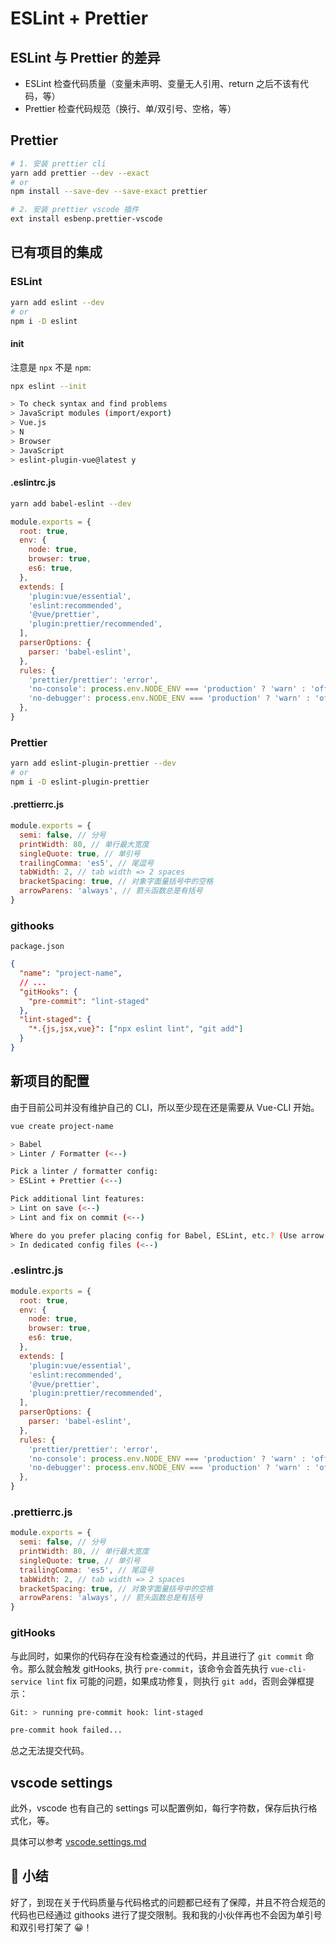 # ESLint + Prettier

## ESLint 与 Prettier 的差异

- ESLint 检查代码质量（变量未声明、变量无人引用、return 之后不该有代码，等）
- Prettier 检查代码规范（换行、单/双引号、空格，等）

## Prettier

```bash
# 1. 安装 prettier cli
yarn add prettier --dev --exact
# or
npm install --save-dev --save-exact prettier

# 2. 安装 prettier vscode 插件
ext install esbenp.prettier-vscode
```

## 已有项目的集成

### ESLint

```bash
yarn add eslint --dev
# or
npm i -D eslint
```

#### init

注意是 `npx` 不是 `npm`:

```bash
npx eslint --init

> To check syntax and find problems
> JavaScript modules (import/export)
> Vue.js
> N
> Browser
> JavaScript
> eslint-plugin-vue@latest y
```

#### .eslintrc.js

```bash
yarn add babel-eslint --dev
```

```js
module.exports = {
  root: true,
  env: {
    node: true,
    browser: true,
    es6: true,
  },
  extends: [
    'plugin:vue/essential',
    'eslint:recommended',
    '@vue/prettier',
    'plugin:prettier/recommended',
  ],
  parserOptions: {
    parser: 'babel-eslint',
  },
  rules: {
    'prettier/prettier': 'error',
    'no-console': process.env.NODE_ENV === 'production' ? 'warn' : 'off',
    'no-debugger': process.env.NODE_ENV === 'production' ? 'warn' : 'off',
  },
}
```

### Prettier

```bash
yarn add eslint-plugin-prettier --dev
# or
npm i -D eslint-plugin-prettier
```

#### .prettierrc.js

```js
module.exports = {
  semi: false, // 分号
  printWidth: 80, // 单行最大宽度
  singleQuote: true, // 单引号
  trailingComma: 'es5', // 尾逗号
  tabWidth: 2, // tab width => 2 spaces
  bracketSpacing: true, // 对象字面量括号中的空格
  arrowParens: 'always', // 箭头函数总是有括号
}
```

### githooks

`package.json`

```json
{
  "name": "project-name",
  // ...
  "gitHooks": {
    "pre-commit": "lint-staged"
  },
  "lint-staged": {
    "*.{js,jsx,vue}": ["npx eslint lint", "git add"]
  }
}
```

## 新项目的配置

由于目前公司并没有维护自己的 CLI，所以至少现在还是需要从 Vue-CLI 开始。

```bash
vue create project-name

> Babel
> Linter / Formatter (<--)

Pick a linter / formatter config:
> ESLint + Prettier (<--)

Pick additional lint features:
> Lint on save (<--)
> Lint and fix on commit (<--)

Where do you prefer placing config for Babel, ESLint, etc.? (Use arrow keys)
> In dedicated config files (<--)
```

### .eslintrc.js

```js
module.exports = {
  root: true,
  env: {
    node: true,
    browser: true,
    es6: true,
  },
  extends: [
    'plugin:vue/essential',
    'eslint:recommended',
    '@vue/prettier',
    'plugin:prettier/recommended',
  ],
  parserOptions: {
    parser: 'babel-eslint',
  },
  rules: {
    'prettier/prettier': 'error',
    'no-console': process.env.NODE_ENV === 'production' ? 'warn' : 'off',
    'no-debugger': process.env.NODE_ENV === 'production' ? 'warn' : 'off',
  },
}
```

### .prettierrc.js

```js
module.exports = {
  semi: false, // 分号
  printWidth: 80, // 单行最大宽度
  singleQuote: true, // 单引号
  trailingComma: 'es5', // 尾逗号
  tabWidth: 2, // tab width => 2 spaces
  bracketSpacing: true, // 对象字面量括号中的空格
  arrowParens: 'always', // 箭头函数总是有括号
}
```

### gitHooks

与此同时，如果你的代码存在没有检查通过的代码，并且进行了 `git commit` 命令。那么就会触发 gitHooks, 执行 `pre-commit`，该命令会首先执行 `vue-cli-service lint` fix 可能的问题，如果成功修复，则执行 `git add`，否则会弹框提示：

```bash
Git: > running pre-commit hook: lint-staged

pre-commit hook failed...
```

总之无法提交代码。

## vscode settings

此外，vscode 也有自己的 settings 可以配置例如，每行字符数，保存后执行格式化，等。

具体可以参考 [vscode.settings.md](./vscode.settings.md)

## 🍓 小结

好了，到现在关于代码质量与代码格式的问题都已经有了保障，并且不符合规范的代码也已经通过 githooks 进行了提交限制。我和我的小伙伴再也不会因为单引号和双引号打架了 😀！
